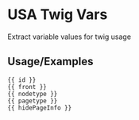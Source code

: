 # USA Twig Vars

Extract variable values for twig usage


## Usage/Examples

```twig
{{ id }}
{{ front }}
{{ nodetype }}
{{ pagetype }}
{{ hidePageInfo }}
```
